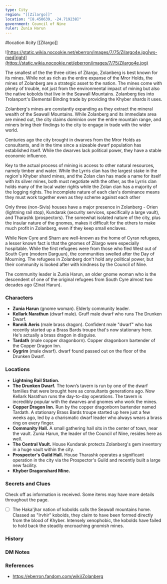 ```yaml
---
type: City
region: "[[Zilargo]]"
location: "[8.450639, -24.719238]"
government: Council of Nine
ruler: Zunia Harun
---
```

 #location #city [[Zilargo]]

![https://static.wikia.nocookie.net/eberron/images/7/75/Zilargo4e.jpg|ws-med|right](https://static.wikia.nocookie.net/eberron/images/7/75/Zilargo4e.jpg)

The smallest of the the three cities of Zilargo, Zolanberg is best known for its mines. While not as rich as the entire expanse of the Mror Holds, the mines of Zolanberg are a strategic asset to the nation. The mines come with plenty of trouble, not just from the environmental impact of mining but also the native kobolds that live in the Seawall Mountains. Zolanberg ties into Trolanport's Elemental Binding trade by providing the Khyber shards it uses.

Zolanberg's mines are constantly expanding as they extract the mineral wealth of the Seawall Mountains. While Zolanberg and its immediate area are mined out, the city claims dominion over the entire mountain range, and miners bring their findings to the city to engage in trade with the wider world.

Centuries ago the city brought in dwarves from the Mror Holds as consultants, and in the time since a sizeable dwarf population has established itself. While the dwarves lack political power, they have a stable economic influence.

Key to the actual process of mining is access to other natural resources, namely timber and water. While the Lyrris clan has the largest stake in the region's Khyber shard mines, and the Zolan clan has made a name for itself with its silver mines, both must negotiate with the other, as the Lyrris clan holds many of the local water rights while the Zolan clan has a majority of the logging rights. The incomplete nature of each clan's dominance means they must work together even as they scheme against each other

Only three (non-Sivis) houses have a major presence in Zolanberg - Orien (lightning rail stop), Kundarak (security services, specifically a large vault), and Tharashk (prospectors). The somewhat isolated nature of the city, plus the insular nature of the gnomes, makes it difficult for the others to make much profit in Zolanberg, even if they keep small enclaves.

While New Cyre and Sharn are well-known as the home of Cyran refugees, a lesser known fact is that the gnomes of Zilargo were especially hospitable. While the first refugees were from those who fled West out of South Cyre (modern Darguun), the communities swelled after the Day of Mourning. The refugees in Zolanberg don't hold any political power, but their community is looked after with kindness by the Council of Nine.

The community leader is Zunia Harun, an older gnome woman who is the descendent of one of the original refugees from South Cyre almost two decades ago (Zinat Harun).

### Characters

* **Zunia Harun** (gnome woman). Elderly community leader.
* **Kellark Narathun** (dwarf male). Gruff male dwarf who runs The Drunken Dwarf.
* **Rannik Aeris** (male brass dragon). Confident male "dwarf" who has recently started up a Brass Bards troupe that's now stationary here. He's actually a brass dragon in disguise.
* **Tardath** (male copper dragonborn). Copper dragonborn bartender of the Copper Dragon Inn.
* **Gygrim** (male dwarf). dwarf found passed out on the floor of the Drunken Dwarf.

### Locations

* **Lightning Rail Station.**
* **The Drunken Dwarf.** The town’s tavern is run by one of the dwarf families that were brought here as consultants generations ago. Now Kellark Narathun runs the day-to-day operations. The tavern is incredibly popular with the dwarves and gnomes who work the mines.
* **Copper Dragon Inn.** Run by the copper dragonborn bartender named Tardath. A stationary Brass Bards troupe started up here just a few weeks ago, led by a charismatic dwarf leader who always wears a brass ring on every finger.
* **Community Hall.** A small gathering hall sits in the center of town, near the vault. Zunia Harun, the leader of the Council of Nine, resides here as well.
* **The Central Vault.** House Kundarak protects Zolanberg's gem inventory in a huge vault within the city.
* **Prospector's Guild Hall.** House Tharashk operates a significant operation in the city via the Prospector's Guild and recently built a large new facility.
* **Khyber Dragonshard Mine.**

### Secrets and Clues
Check off as information is received. Some items may have more details throughout the page.

 - [ ]  The Haka'jhar nation of kobolds calls the Seawall mountains home. Classed as "Irvhir" kobolds, they claim to have been formed directly from the blood of Khyber. Intensely xenophobic, the kobolds have failed to hold back the steadily encroaching gnomish mines.

### History



### DM Notes



### References

* https://eberron.fandom.com/wiki/Zolanberg
